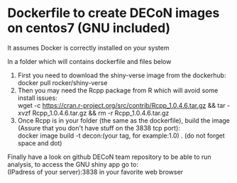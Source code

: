 # Dockerfile to create DECoN images on centos7 (GNU included)

It assumes Docker is correctly installed on your system  

In a folder which will contains dockerfile and files below
1) First you need to download the shiny-verse image from the dockerhub:   
    docker pull rocker/shiny-verse
2) Then you may need the Rcpp package from R which will avoid some install issues:  
   wget -c https://cran.r-project.org/src/contrib/Rcpp_1.0.4.6.tar.gz && tar -xvzf Rcpp_1.0.4.6.tar.gz && rm -r Rcpp_1.0.4.6.tar.gz  
3) Once Rcpp is in your folder (the same as the dockerfile), build the image (Assure that you don't have stuff on the 3838 tcp port):  
   docker image build -t decon:(your tag, for example:1.0) .   (do not forget space and dot)
   
 Finally have a look on github DECoN team repository to be able to run analysis, to access the GNU shiny app go to:  
 (IPadress of your server):3838  in your favorite web browser 
 
 
 
 
 
